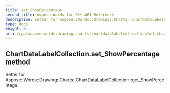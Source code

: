 ```yaml
---
title: set_ShowPercentage
second_title: Aspose.Words for C++ API Reference
description: Setter for Aspose::Words::Drawing::Charts::ChartDataLabelCollection::get_ShowPercentage. 
type: docs
weight: 0
url: /cpp/aspose.words.drawing.charts/chartdatalabelcollection/set_showpercentage/
---
```

## ChartDataLabelCollection.set_ShowPercentage method


Setter for Aspose::Words::Drawing::Charts::ChartDataLabelCollection::get_ShowPercentage. 

